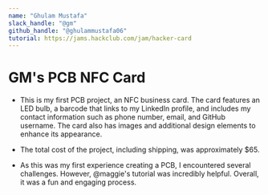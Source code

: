 ```yaml
---
name: "Ghulam Mustafa"
slack_handle: "@gm"
github_handle: "@ghulammustafa06"
tutorial: https://jams.hackclub.com/jam/hacker-card
---
```


# GM's PCB NFC Card

- This is my first PCB project, an NFC business card. The card features an LED bulb, a barcode that links to my LinkedIn profile, and includes my contact information such as phone number, email, and GitHub username. The card also has images and additional design elements to enhance its appearance.

- The total cost of the project, including shipping, was approximately $65.

- As this was my first experience creating a PCB, I encountered several challenges. However, @maggie's tutorial was incredibly helpful. Overall, it was a fun and engaging process.
